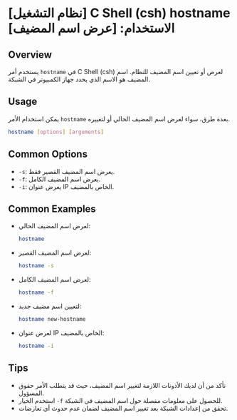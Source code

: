 # [نظام التشغيل] C Shell (csh) hostname الاستخدام: [عرض اسم المضيف]

## Overview
يستخدم أمر `hostname` في C Shell (csh) لعرض أو تعيين اسم المضيف للنظام. اسم المضيف هو الاسم الذي يحدد جهاز الكمبيوتر في الشبكة.

## Usage
يمكن استخدام الأمر `hostname` بعدة طرق، سواء لعرض اسم المضيف الحالي أو لتغييره.

```bash
hostname [options] [arguments]
```

## Common Options
- `-s`: يعرض اسم المضيف القصير فقط.
- `-f`: يعرض اسم المضيف الكامل.
- `-i`: يعرض عنوان IP الخاص بالمضيف.

## Common Examples
- لعرض اسم المضيف الحالي:
  ```bash
  hostname
  ```

- لعرض اسم المضيف القصير:
  ```bash
  hostname -s
  ```

- لعرض اسم المضيف الكامل:
  ```bash
  hostname -f
  ```

- لتعيين اسم مضيف جديد:
  ```bash
  hostname new-hostname
  ```

- لعرض عنوان IP الخاص بالمضيف:
  ```bash
  hostname -i
  ```

## Tips
- تأكد من أن لديك الأذونات اللازمة لتغيير اسم المضيف، حيث قد يتطلب الأمر حقوق المسؤول.
- استخدم الخيار `-f` للحصول على معلومات مفصلة حول اسم المضيف في الشبكة.
- تحقق من إعدادات الشبكة بعد تغيير اسم المضيف لضمان عدم حدوث أي تعارضات.
